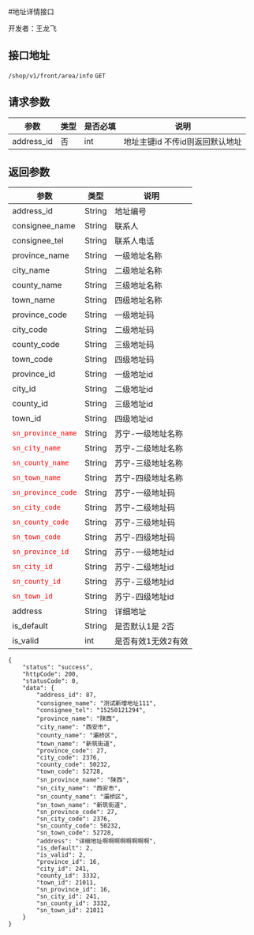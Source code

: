#地址详情接口

开发者：王龙飞

## 接口地址
`/shop/v1/front/area/info` `GET`
  
## 请求参数

|参数|类型|是否必填|说明|
| - | - | - | - |
| address_id | 否 | int | 地址主键id 不传id则返回默认地址|

## 返回参数
|参数|类型|说明|
| - | - | - |
| address_id | String | 地址编号 |
| consignee_name | String | 联系人 |
| consignee_tel | String | 联系人电话 |
| province_name | String | 一级地址名称 |
| city_name | String | 二级地址名称 |
| county_name | String | 三级地址名称 |
| town_name | String | 四级地址名称 |
| province_code | String | 一级地址码 |
| city_code | String | 二级地址码 |
| county_code | String | 三级地址码 |
| town_code | String | 四级地址码 |
| province_id | String | 一级地址id |
| city_id | String | 二级地址id |
| county_id | String | 三级地址id |
| town_id | String | 四级地址id |
|<font color=#ff0000 >`sn_province_name`</font> | String | 苏宁-一级地址名称 |
|<font color=#ff0000 >`sn_city_name`</font> | String | 苏宁-二级地址名称 |
|<font color=#ff0000 >`sn_county_name`</font> | String | 苏宁-三级地址名称 |
|<font color=#ff0000 >`sn_town_name`</font> | String | 苏宁-四级地址名称 |
|<font color=#ff0000 >`sn_province_code`</font> | String | 苏宁-一级地址码 |
|<font color=#ff0000 >`sn_city_code`</font> | String | 苏宁-二级地址码 |
|<font color=#ff0000 >`sn_county_code`</font> | String | 苏宁-三级地址码 |
|<font color=#ff0000 >`sn_town_code`</font> | String | 苏宁-四级地址码 |
|<font color=#ff0000 >`sn_province_id`</font> | String | 苏宁-一级地址id |
|<font color=#ff0000 >`sn_city_id`</font> | String | 苏宁-二级地址id |
|<font color=#ff0000 >`sn_county_id`</font> | String | 苏宁-三级地址id |
|<font color=#ff0000 >`sn_town_id`</font> | String | 苏宁-四级地址id |
| address | String | 详细地址 |
| is_default | String | 是否默认1是 2否 |
| is_valid | int | 是否有效1无效2有效 |

```
{
    "status": "success",
    "httpCode": 200,
    "statusCode": 0,
    "data": {
        "address_id": 87,
        "consignee_name": "测试新增地址111",
        "consignee_tel": "15250121294",
        "province_name": "陕西",
        "city_name": "西安市",
        "county_name": "灞桥区",
        "town_name": "新筑街道",
        "province_code": 27,
        "city_code": 2376,
        "county_code": 50232,
        "town_code": 52728,
        "sn_province_name": "陕西",
        "sn_city_name": "西安市",
        "sn_county_name": "灞桥区",
        "sn_town_name": "新筑街道",
        "sn_province_code": 27,
        "sn_city_code": 2376,
        "sn_county_code": 50232,
        "sn_town_code": 52728,
        "address": "详细地址啊啊啊啊啊啊啊啊",
        "is_default": 2,
        "is_valid": 2,
        "province_id": 16,
        "city_id": 241,
        "county_id": 3332,
        "town_id": 21011,
        "sn_province_id": 16,
        "sn_city_id": 241,
        "sn_county_id": 3332,
        "sn_town_id": 21011
    }
}
```